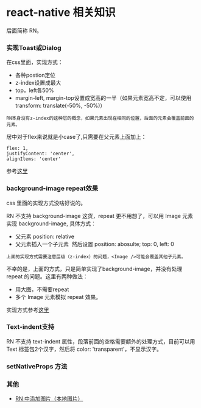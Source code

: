 # react-native 相关知识
后面简称 RN。

### 实现Toast或Dialog
在css里面，实现方式：
+ 各种postion定位
+ z-index设置成最大
+ top，left各50%
+ margin-left, margin-top设置成宽高的一半（如果元素宽高不定，可以使用transform: translate(-50%, -50%)）

`RN本身没有z-index的这种层的概念，如果元素出现在相同的位置，后面的元素会覆盖前面的元素。`

居中对于flex来说就是小case了,只需要在父元素上面加上：
```
flex: 1,
justifyContent: 'center',
alignItems: 'center'
```

 参考[这里](https://github.com/haledeng/react-native-knowledge/tree/master/src/Toast)

### background-image repeat效果
css 里面的实现方式没啥好说的。

RN 不支持 background-image 这货，repeat 更不用想了，可以用 Image 元素实现 background-image, 具体方式：
+ 父元素 position: relative
+ 父元素插入一个子元素 <Image /> 然后设置 position: abosulte; top: 0, left: 0

`上面的实现方式需要注意层级（z-index）的问题，<Image />可能会覆盖其他子元素。`

不幸的是，上面的方式，只是简单实现了background-image，并没有处理 repeat 的问题。这里有两种做法：
+ 用大图，不需要repeat
+ 多个 Image 元素模拟 repeat 效果。

实现方式参考[这里](https://github.com/haledeng/react-native-knowledge/tree/master/src/Background-image-repeat)

### Text-indent支持
RN 不支持 text-indent 属性，段落前面的空格需要额外的处理方式，目前可以用 Text 标签包2个汉字，然后将
color: 'transparent'，不显示汉字。

### setNativeProps 方法


### 其他
+ [RN 中添加图片（本地图片）](https://github.com/haledeng/react-native-knowledge/blob/master/docs/addLocalImages.md)
